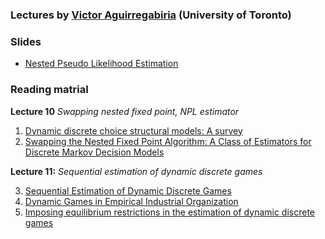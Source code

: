 ### Lectures by [Victor Aguirregabiria](https://sites.google.com/view/victoraguirregabiriaswebsite) (University of Toronto)

### Slides
- [Nested Pseudo Likelihood Estimation](https://github.com/dseconf/DSE2022AUS/blob/main/10_11_Aguirregabiria/slides/slides_Aguirregabiria_NPL.pdf)

### Reading matrial

**Lecture 10** *Swapping nested fixed point, NPL estimator* 
1. [Dynamic discrete choice structural models: A survey](https://github.com/dseconf/DSE2022AUS/blob/main/10_11_Aguirregabiria/readings/1_AguirregabiriaMiraJoE2010_survey.pdf)
2. [Swapping the Nested Fixed Point Algorithm: A Class of Estimators for Discrete Markov Decision Models](https://github.com/dseconf/DSE2022AUS/blob/main/10_11_Aguirregabiria/readings/2_AguirregabiriaMiraECMA2002_NPL.pdf)


**Lecture 11:** *Sequential estimation of dynamic discrete games* 

3. [Sequential Estimation of Dynamic Discrete Games](https://github.com/dseconf/DSE2022AUS/blob/main/10_11_Aguirregabiria/readings/3_AguirregabiriaMiraECMA2002_NPL_dynamic_games.pdf)
4. [Dynamic Games in Empirical Industrial Organization](https://github.com/dseconf/DSE2022AUS/blob/main/10_11_Aguirregabiria/readings/4_Aguirregabiria_eta_Handbook_IO_Dynamic_Games.pdf)
5. [Imposing equilibrium restrictions in the estimation of dynamic discrete games](https://github.com/dseconf/DSE2022AUS/blob/main/10_11_Aguirregabiria/readings/5_AguirregabiriaMarcouxQE2021_NPL_Spectral.pdf)